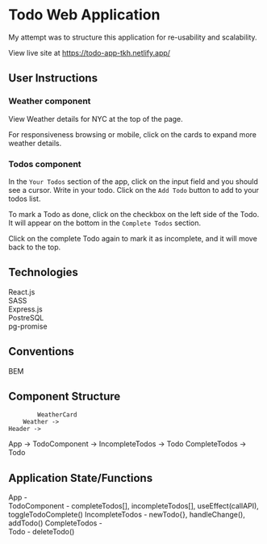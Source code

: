 # Todo Web Application
My attempt was to structure this application for re-usability and scalability.

View live site at https://todo-app-tkh.netlify.app/


## User Instructions

### Weather component
View Weather details for NYC at the top of the page. 

For responsiveness browsing or mobile, click on the cards to expand more weather details.

### Todos component
In the `Your Todos` section of the app, click on the input field and you should see a cursor.
Write in your todo. Click on the `Add Todo` button to add to your todos list.

To mark a Todo as done, click on the checkbox on the left side of the Todo. It will appear on the bottom in the `Complete Todos` section.

Click on the complete Todo again to mark it as incomplete, and it will move back to the top.


## Technologies
React.js<br>
SASS<br>
Express.js<br>
PostreSQL<br>
pg-promise<br>


## Conventions
BEM


## Component Structure
            WeatherCard
        Weather ->
    Header ->
App ->
    TodoComponent ->
        IncompleteTodos ->
            Todo
        CompleteTodos ->
            Todo


## Application State/Functions
App  -  
TodoComponent  -  completeTodos[], incompleteTodos[], useEffect(callAPI), toggleTodoComplete()
IncompleteTodos  -  newTodo{}, handleChange(), addTodo()
CompleteTodos  -  
Todo  -  deleteTodo()